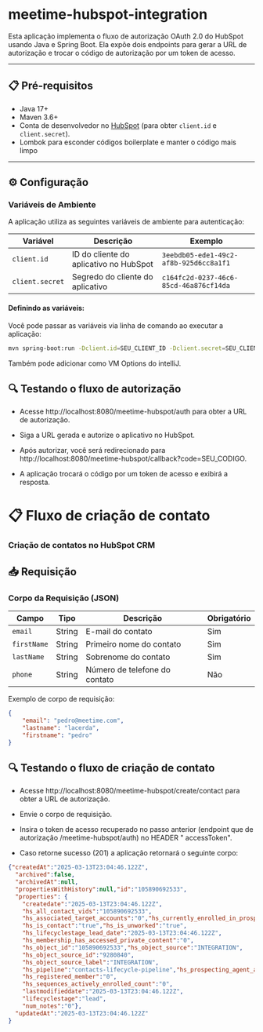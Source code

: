 # meetime-hubspot-integration

Esta aplicação implementa o fluxo de autorização OAuth 2.0 do HubSpot usando Java e Spring Boot. Ela expõe dois
endpoints para gerar a URL de autorização e trocar o código de autorização por um token de acesso.

---

## 📋 Pré-requisitos

- Java 17+
- Maven 3.6+
- Conta de desenvolvedor no [HubSpot](https://developers.hubspot.com/) (para obter `client.id` e `client.secret`).
- Lombok para esconder códigos boilerplate e manter o código mais limpo

---

## ⚙️ Configuração

### Variáveis de Ambiente

A aplicação utiliza as seguintes variáveis de ambiente para autenticação:

| Variável        | Descrição                              | Exemplo                                |
|-----------------|----------------------------------------|----------------------------------------|
| `client.id`     | ID do cliente do aplicativo no HubSpot | `3eebdb05-ede1-49c2-af8b-925d6cc8a1f1` |
| `client.secret` | Segredo do cliente do aplicativo       | `c164fc2d-0237-46c6-85cd-46a876cf14da` |

#### Definindo as variáveis:

Você pode passar as variáveis via linha de comando ao executar a aplicação:

```bash
mvn spring-boot:run -Dclient.id=SEU_CLIENT_ID -Dclient.secret=SEU_CLIENT_SECRET
```

Também pode adicionar como VM Options do intelliJ.

## 🔍 Testando o fluxo de autorização

- Acesse http://localhost:8080/meetime-hubspot/auth para obter a URL de autorização.

- Siga a URL gerada e autorize o aplicativo no HubSpot.

- Após autorizar, você será redirecionado para http://localhost:8080/meetime-hubspot/callback?code=SEU_CODIGO.

- A aplicação trocará o código por um token de acesso e exibirá a resposta.

# 📋 Fluxo de criação de contato

### Criação de contatos no HubSpot CRM

## 📥 Requisição

### Corpo da Requisição (JSON)

| Campo       | Tipo   | Descrição                     | Obrigatório |
|-------------|--------|-------------------------------|-------------|
| `email`     | String | E-mail do contato             | Sim         |
| `firstName` | String | Primeiro nome do contato      | Sim         |
| `lastName`  | String | Sobrenome do contato          | Sim         |
| `phone`     | String | Número de telefone do contato | Não         |

Exemplo de corpo de requisição:

```json
{
    "email": "pedro@meetime.com",
    "lastname": "lacerda",
    "firstname": "pedro"
}
```

## 🔍 Testando o fluxo de criação de contato

- Acesse http://localhost:8080/meetime-hubspot/create/contact para obter a URL de autorização.

- Envie o corpo de requisição.

- Insira o token de acesso recuperado no passo anterior (endpoint que de autorização /meetime-hubspot/auth) no HEADER "
  accessToken".

- Caso retorne sucesso (201) a aplicação retornará o seguinte corpo:

```json lines
{"createdAt":"2025-03-13T23:04:46.122Z",
  "archived":false,
  "archivedAt":null,
  "propertiesWithHistory":null,"id":"105890692533",
  "properties": {
    "createdate":"2025-03-13T23:04:46.122Z",
    "hs_all_contact_vids":"105890692533",
    "hs_associated_target_accounts":"0","hs_currently_enrolled_in_prospecting_agent":"false",
    "hs_is_contact":"true","hs_is_unworked":"true",
    "hs_lifecyclestage_lead_date":"2025-03-13T23:04:46.122Z",
    "hs_membership_has_accessed_private_content":"0",
    "hs_object_id":"105890692533","hs_object_source":"INTEGRATION",
    "hs_object_source_id":"9280840",
    "hs_object_source_label":"INTEGRATION",
    "hs_pipeline":"contacts-lifecycle-pipeline","hs_prospecting_agent_actively_enrolled_count":"0",
    "hs_registered_member":"0",
    "hs_sequences_actively_enrolled_count":"0",
    "lastmodifieddate":"2025-03-13T23:04:46.122Z",
    "lifecyclestage":"lead",
    "num_notes":"0"},
  "updatedAt":"2025-03-13T23:04:46.122Z"
}
```
































